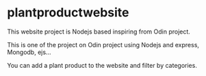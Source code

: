 # plantproductwebsite
This website project is Nodejs based inspiring from Odin project.

This is one of the project on Odin project using Nodejs and express, Mongodb, ejs...

You can add a plant product to the website and filter by categories.



